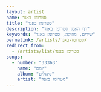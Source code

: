 ```yaml
---
layout: artist
name: סטרומז באנד
title: "סטרומז באנד"
description: "דף האמן סטרומז באנד"
keywords: "שירים, מוזיקה, סטרומז באנד"
permalink: /artists/סטרומז-באנד/
redirect_from:
  - /artists/list/סטרומז באנד
songs:
  - number: "33363"
    name: "יומם"
    album: "סינגלים"
    artist: "סטרומז באנד"
---
```

